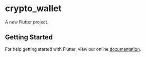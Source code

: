 # crypto_wallet

A new Flutter project.

## Getting Started

For help getting started with Flutter, view our online
[documentation](https://flutter.io/).
